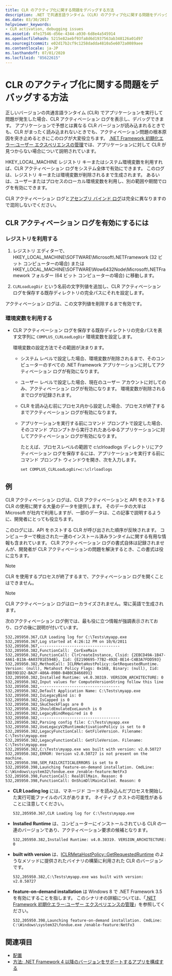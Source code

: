 ```yaml
---
title: CLR のアクティブ化に関する問題をデバッグする方法
description: .NET で共通言語ランタイム (CLR) のアクティブ化に関する問題をデバッグする方法を説明します。 CLR アクティベーション ログを表示してデバッグします。これは、根本原因の特定に役立つ場合があります。
ms.date: 03/30/2017
helpviewer_keywords:
- CLR activation, debugging issues
ms.assetid: 4fe17546-d56e-4344-a930-6d8e4a545914
ms.openlocfilehash: 5215e82aebf93fa8d6d1937563ab348126a01d97
ms.sourcegitcommit: e02d17b2cf9c1258dadda4810a5e6072a0089aee
ms.contentlocale: ja-JP
ms.lasthandoff: 07/01/2020
ms.locfileid: "85622615"
---
```

# <a name="how-to-debug-clr-activation-issues"></a>CLR のアクティブ化に関する問題をデバッグする方法

正しいバージョンの共通言語ランタイム (CLR) でアプリケーションを実行して問題が発生した場合、CLR アクティベーション ログを表示し、デバッグできます。 アプリケーションで予想とは異なる CLR バージョンが読み込まれるときでも、CLR がまったく読み込まれないときでも、アクティベーション問題の根本原因を突き止めるときにこのログが大変役立ちます。 [.NET Framework 初期化エラー:ユーザー エクスペリエンスの管理](initialization-errors-managing-the-user-experience.md)では、アプリケーションに対して CLR が見つからない場合について説明されています。

HKEY_LOCAL_MACHINE レジストリ キーまたはシステム環境変数を利用すれば、CLR アクティベーション ログをシステム全体で有効にできます。 このログは、レジストリ キーまたは環境変数が削除されるまで生成されます。 あるいは、ユーザーまたはプロセスのローカル環境変数を利用し、別の範囲や期間でログを有効にできます。

CLR アクティベーション ログと[アセンブリ バインド ログ](../tools/fuslogvw-exe-assembly-binding-log-viewer.md)は完全に異なりますので混同しないでください。

## <a name="to-enable-clr-activation-logging"></a>CLR アクティベーション ログを有効にするには

### <a name="using-the-registry"></a>レジストリを利用する

1. レジストリ エディターで、HKEY_LOCAL_MACHINE\SOFTWARE\Microsoft\\.NETFramework (32 ビット コンピューターの場合) または HKEY_LOCAL_MACHINE\SOFTWARE\Wow6432Node\Microsoft\\.NETFramework フォルダー (64 ビット コンピューターの場合) に移動します。

2. `CLRLoadLogDir` という名前の文字列値を追加し、CLR アクティベーション ログを保存する既存ディレクトリの完全パスにそれを設定します。

アクティベーション ログは、この文字列値を削除するまで有効です。

### <a name="using-an-environment-variable"></a>環境変数を利用する

- CLR アクティベーション ログを保存する既存ディレクトリの完全パスを表す文字列に `COMPLUS_CLRLoadLogDir` 環境変数を設定します。

    環境変数の設定方法でその範囲が決まります。

  - システム レベルで設定した場合、環境変数が削除されるまで、そのコンピューターのすべての .NET Framework アプリケーションに対してアクティベーション ログが有効になります。

  - ユーザー レベルで設定した場合、現在のユーザー アカウントに対してのみ、アクティベーション ログが有効になります。 環境変数が削除されるまでログが記録されます。

  - CLR を読み込む前にプロセス内から設定した場合、プロセスが終了するまでアクティベーション ログが有効になります。

  - アプリケーションを実行する前にコマンド プロンプトで設定した場合、そのコマンド プロンプトから実行されたあらゆるアプリケーションに対してアクティベーション ログが有効になります。

    たとえば、プロセスレベルの範囲で c:\clrloadlogs ディレクトリにアクティベーション ログを保存するには、アプリケーションを実行する前にコマンド プロンプト ウィンドウを開き、次を入力します。

    ```console
    set COMPLUS_CLRLoadLogDir=c:\clrloadlogs
    ```

## <a name="example"></a>例

CLR アクティベーション ログは、CLR アクティベーションと API をホストする CLR の使用に関する大量のデータを提供します。 そのデータの大半は Microsoft が社内で利用しますが、一部のデータは、この記事で説明するように、開発者にとっても役立ちます。

このログには、API をホストする CLR が呼び出された順序が反映されます。 コンピューターで検出された一連のインストール済みランタイムに関する有用な情報も含まれています。 CLR アクティベーション ログの書式自体は記録されませんが、開発者が CLR アクティベーションの問題を解決するとき、この書式は役に立ちます。

> [!NOTE]
> CLR を使用するプロセスが終了するまで、アクティベーション ログを開くことはできません。

> [!NOTE]
> CLR アクティベーション ログはローカライズされません。常に英語で生成されます。

次のアクティベーション ログ例では、最も役に立つ情報が強調表示されており、ログの後に説明が付いています。

```output
532,205950.367,CLR Loading log for C:\Tests\myapp.exe
532,205950.367,Log started at 4:26:12 PM on 10/6/2011
532,205950.367,-----------------------------------
532,205950.382,FunctionCall: _CorExeMain
532,205950.382,FunctionCall: ClrCreateInstance, Clsid: {2EBCD49A-1B47-4A61-B13A-4A03701E594B}, Iid: {E2190695-77B2-492E-8E14-C4B3A7FDD593}
532,205950.382,MethodCall: ICLRMetaHostPolicy::GetRequestedRuntime. Version: (null), Metahost Policy Flags: 0x168, Binary: (null), Iid: {BD39D1D2-BA2F-486A-89B0-B4B0CB466891}
532,205950.382,Installed Runtime: v4.0.30319. VERSION_ARCHITECTURE: 0
532,205950.382,Input values for ComputeVersionString follow this line
532,205950.382,-----------------------------------
532,205950.382,Default Application Name: C:\Tests\myapp.exe
532,205950.382,IsLegacyBind is: 0
532,205950.382,IsCapped is 0
532,205950.382,SkuCheckFlags are 0
532,205950.382,ShouldEmulateExeLaunch is 0
532,205950.382,LegacyBindRequired is 0
532,205950.382,-----------------------------------
532,205950.382,Parsing config file: C:\Tests\myapp.exe
532,205950.382,UseLegacyV2RuntimeActivationPolicy is set to 0
532,205950.382,LegacyFunctionCall: GetFileVersion. Filename: C:\Tests\myapp.exe
532,205950.382,LegacyFunctionCall: GetFileVersion. Filename: C:\Tests\myapp.exe
532,205950.382,C:\Tests\myapp.exe was built with version: v2.0.50727
532,205950.382,ERROR: Version v2.0.50727 is not present on the machine.
532,205950.398,SEM_FAILCRITICALERRORS is set to 0
532,205950.398,Launching feature-on-demand installation. CmdLine: C:\Windows\system32\fondue.exe /enable-feature:NetFx3
532,205950.398,FunctionCall: RealDllMain. Reason: 0
532,205950.398,FunctionCall: OnShimDllMainCalled. Reason: 0
```

- **CLR Loading log** には、マネージド コードを読み込んだプロセスを開始した実行可能ファイルのパスがあります。 ネイティブ ホストの可能性があることに注意してください。

    ```output
    532,205950.367,CLR Loading log for C:\Tests\myapp.exe
    ```

- **Installed Runtime** は、コンピューターにインストールされている CLR の一連のバージョンであり、アクティベーション要求の候補となります。

    ```output
    532,205950.382,Installed Runtime: v4.0.30319. VERSION_ARCHITECTURE: 0
    ```

- **built with version** は、[ICLRMetaHostPolicy::GetRequestedRuntime](../unmanaged-api/hosting/iclrmetahostpolicy-getrequestedruntime-method.md) のようなメソッドに提供されたバイナリの構築に利用された CLR のバージョンです。

    ```output
    532,205950.382,C:\Tests\myapp.exe was built with version: v2.0.50727
    ```

- **feature-on-demand installation** は Windows 8 で .NET Framework 3.5 を有効にすることを指します。 このシナリオの詳細については、「[.NET Framework 初期化エラー:ユーザー エクスペリエンスの管理](initialization-errors-managing-the-user-experience.md)」を参照してください。

    ```output
    532,205950.398,Launching feature-on-demand installation. CmdLine: C:\Windows\system32\fondue.exe /enable-feature:NetFx3
    ```

## <a name="see-also"></a>関連項目

- [配置](index.md)
- [方法: .NET Framework 4 以降のバージョンをサポートするアプリを構成する](../migration-guide/how-to-configure-an-app-to-support-net-framework-4-or-4-5.md)
